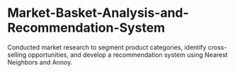 # Market-Basket-Analysis-and-Recommendation-System
Conducted market research to segment product categories, identify cross-selling opportunities, and develop a recommendation system using Nearest Neighbors and Annoy.
